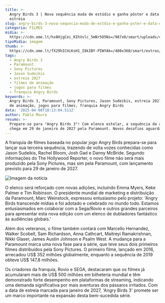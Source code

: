 ```yaml
---
title: >-
  Angry Birds 3 | Nova sequência muda de estúdio e ganha pôster e data de
  estreia
slug: angry-birds-3-nova-sequncia-muda-de-estdio-e-ganha-pster-e-data-de-estreia
categoria: FILMES
midia: >-
  https://cdn.ome.lt/hx8HjgCei_KIhVvlc_5mNr5O5Ns=/987x0/smart/uploads/conteudo/fotos/angrybirds.png
tipoMidia: imagem
thumb: >-
  https://cdn.ome.lt/fX29hICHiKsH1_I8kIBY-PIWYAk=/480x360/smart/extras/conteudos/angrybirds.jpg
tags:
  - Angry Birds 3
  - Paramount
  - Sony Pictures
  - Jason Sudeikis
  - estreia 2027
  - filmes de animação
  - jogos para filmes
  - franquia Angry Birds
keywords: >-
  Angry Birds 3, Paramount, Sony Pictures, Jason Sudeikis, estreia 2027, filmes
  de animação, jogos para filmes, franquia Angry Birds
data: '2025-04-08T18:13:04.511Z'
author: Pablo Moura
resumo: >-
  Prepare-se para "Angry Birds 3"! Com elenco estelar, a sequência da animação
  chega em 29 de janeiro de 2027 pela Paramount. Novos desafios aguardam!
---
```


A franquia de filmes baseada no popular jogo Angry Birds prepara-se para lançar sua terceira sequência, trazendo de volta vozes conhecidas como Jason Sudeikis, Rachel Bloom, Josh Gad e Danny McBride. Segundo informações do The Hollywood Reporter, o novo filme não será mais produzido pela Sony Pictures, mas sim pela Paramount, com lançamento previsto para 29 de janeiro de 2027.

![Imagem da notícia](https://cdn.ome.lt/H7L_d1kklV_5HGF9VSZwTeMM3mY=/fit-in/837x500/smart/uploads/conteudo/fotos/Angry-Birds-3-Poster.png)

O elenco será reforçado com novas adições, incluindo Emma Myers, Keke Palmer e Tim Robinson. O presidente mundial de marketing e distribuição da Paramount, Marc Weinstock, expressou entusiasmo pelo projeto: 'Angry Birds transcende mídias e foi adotado e celebrado no mundo todo. Estamos entusiasmados em colaborar com a Sega/Rovio e outros grandes parceiros para apresentar esta nova edição com um elenco de dubladores fantástico às audiências globais.'

Além dos veteranos, o filme também contará com Marcello Hernandez, Walker Scobell, Sam Richardson, Anna Cathcart, Maitreyi Ramakrishnan, Nikki Glaser, James Austin Johnson e Psalm West. A mudança para a Paramount marca uma nova fase para a série, que teve seus dois primeiros filmes distribuídos pela Sony Pictures. O primeiro filme, lançado em 2016, arrecadou US$ 352 milhões globalmente, enquanto a sequência de 2019 obteve US$ 147,8 milhões.

Os criadores da franquia, Rovio e SEGA, destacaram que os filmes já acumularam mais de US$ 500 milhões em bilheteria mundial e têm demonstrado forte desempenho em plataformas de streaming, indicando uma demanda significativa por mais aventuras dos pássaros irritados. Com a data de estreia marcada para janeiro de 2027, 'Angry Birds 3' promete ser um marco importante na expansão desta bem-sucedida série.
